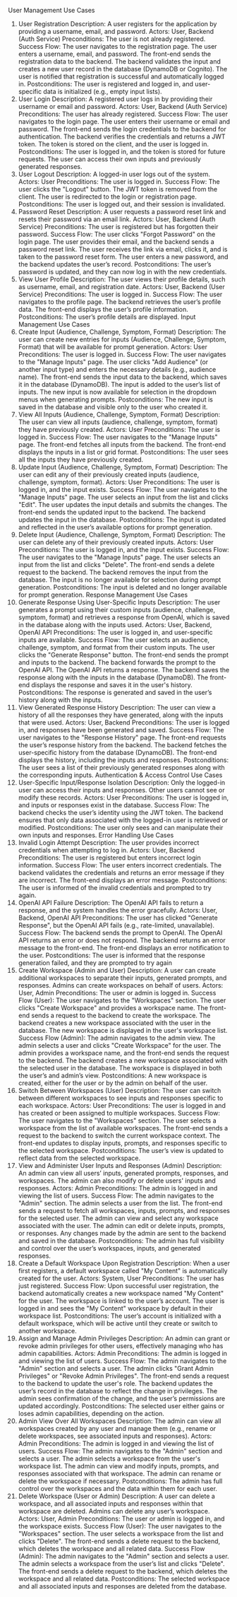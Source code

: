 User Management Use Cases
1. User Registration
Description: A user registers for the application by providing a username, email, and password.
Actors: User, Backend (Auth Service)
Preconditions: The user is not already registered.
Success Flow:
The user navigates to the registration page.
The user enters a username, email, and password.
The front-end sends the registration data to the backend.
The backend validates the input and creates a new user record in the database (DynamoDB or Cognito).
The user is notified that registration is successful and automatically logged in.
Postconditions: The user is registered and logged in, and user-specific data is initialized (e.g., empty input lists).
2. User Login
Description: A registered user logs in by providing their username or email and password.
Actors: User, Backend (Auth Service)
Preconditions: The user has already registered.
Success Flow:
The user navigates to the login page.
The user enters their username or email and password.
The front-end sends the login credentials to the backend for authentication.
The backend verifies the credentials and returns a JWT token.
The token is stored on the client, and the user is logged in.
Postconditions: The user is logged in, and the token is stored for future requests. The user can access their own inputs and previously generated responses.
3. User Logout
Description: A logged-in user logs out of the system.
Actors: User
Preconditions: The user is logged in.
Success Flow:
The user clicks the "Logout" button.
The JWT token is removed from the client.
The user is redirected to the login or registration page.
Postconditions: The user is logged out, and their session is invalidated.
4. Password Reset
Description: A user requests a password reset link and resets their password via an email link.
Actors: User, Backend (Auth Service)
Preconditions: The user is registered but has forgotten their password.
Success Flow:
The user clicks "Forgot Password" on the login page.
The user provides their email, and the backend sends a password reset link.
The user receives the link via email, clicks it, and is taken to the password reset form.
The user enters a new password, and the backend updates the user’s record.
Postconditions: The user’s password is updated, and they can now log in with the new credentials.
5. View User Profile
Description: The user views their profile details, such as username, email, and registration date.
Actors: User, Backend (User Service)
Preconditions: The user is logged in.
Success Flow:
The user navigates to the profile page.
The backend retrieves the user’s profile data.
The front-end displays the user’s profile information.
Postconditions: The user’s profile details are displayed.
Input Management Use Cases
6. Create Input (Audience, Challenge, Symptom, Format)
Description: The user can create new entries for inputs (Audience, Challenge, Symptom, Format) that will be available for prompt generation.
Actors: User
Preconditions: The user is logged in.
Success Flow:
The user navigates to the "Manage Inputs" page.
The user clicks "Add Audience" (or another input type) and enters the necessary details (e.g., audience name).
The front-end sends the input data to the backend, which saves it in the database (DynamoDB).
The input is added to the user’s list of inputs.
The new input is now available for selection in the dropdown menus when generating prompts.
Postconditions: The new input is saved in the database and visible only to the user who created it.
7. View All Inputs (Audience, Challenge, Symptom, Format)
Description: The user can view all inputs (audience, challenge, symptom, format) they have previously created.
Actors: User
Preconditions: The user is logged in.
Success Flow:
The user navigates to the "Manage Inputs" page.
The front-end fetches all inputs from the backend.
The front-end displays the inputs in a list or grid format.
Postconditions: The user sees all the inputs they have previously created.
8. Update Input (Audience, Challenge, Symptom, Format)
Description: The user can edit any of their previously created inputs (audience, challenge, symptom, format).
Actors: User
Preconditions: The user is logged in, and the input exists.
Success Flow:
The user navigates to the "Manage Inputs" page.
The user selects an input from the list and clicks "Edit".
The user updates the input details and submits the changes.
The front-end sends the updated input to the backend.
The backend updates the input in the database.
Postconditions: The input is updated and reflected in the user’s available options for prompt generation.
9. Delete Input (Audience, Challenge, Symptom, Format)
Description: The user can delete any of their previously created inputs.
Actors: User
Preconditions: The user is logged in, and the input exists.
Success Flow:
The user navigates to the "Manage Inputs" page.
The user selects an input from the list and clicks "Delete".
The front-end sends a delete request to the backend.
The backend removes the input from the database.
The input is no longer available for selection during prompt generation.
Postconditions: The input is deleted and no longer available for prompt generation.
Response Management Use Cases
10. Generate Response Using User-Specific Inputs
Description: The user generates a prompt using their custom inputs (audience, challenge, symptom, format) and retrieves a response from OpenAI, which is saved in the database along with the inputs used.
Actors: User, Backend, OpenAI API
Preconditions: The user is logged in, and user-specific inputs are available.
Success Flow:
The user selects an audience, challenge, symptom, and format from their custom inputs.
The user clicks the "Generate Response" button.
The front-end sends the prompt and inputs to the backend.
The backend forwards the prompt to the OpenAI API.
The OpenAI API returns a response.
The backend saves the response along with the inputs in the database (DynamoDB).
The front-end displays the response and saves it in the user's history.
Postconditions: The response is generated and saved in the user’s history along with the inputs.
11. View Generated Response History
Description: The user can view a history of all the responses they have generated, along with the inputs that were used.
Actors: User, Backend
Preconditions: The user is logged in, and responses have been generated and saved.
Success Flow:
The user navigates to the "Response History" page.
The front-end requests the user’s response history from the backend.
The backend fetches the user-specific history from the database (DynamoDB).
The front-end displays the history, including the inputs and responses.
Postconditions: The user sees a list of their previously generated responses along with the corresponding inputs.
Authentication & Access Control Use Cases
12. User-Specific Input/Response Isolation
Description: Only the logged-in user can access their inputs and responses. Other users cannot see or modify these records.
Actors: User
Preconditions: The user is logged in, and inputs or responses exist in the database.
Success Flow:
The backend checks the user’s identity using the JWT token.
The backend ensures that only data associated with the logged-in user is retrieved or modified.
Postconditions: The user only sees and can manipulate their own inputs and responses.
Error Handling Use Cases
13. Invalid Login Attempt
Description: The user provides incorrect credentials when attempting to log in.
Actors: User, Backend
Preconditions: The user is registered but enters incorrect login information.
Success Flow:
The user enters incorrect credentials.
The backend validates the credentials and returns an error message if they are incorrect.
The front-end displays an error message.
Postconditions: The user is informed of the invalid credentials and prompted to try again.
14. OpenAI API Failure
Description: The OpenAI API fails to return a response, and the system handles the error gracefully.
Actors: User, Backend, OpenAI API
Preconditions: The user has clicked "Generate Response", but the OpenAI API fails (e.g., rate-limited, unavailable).
Success Flow:
The backend sends the prompt to OpenAI.
The OpenAI API returns an error or does not respond.
The backend returns an error message to the front-end.
The front-end displays an error notification to the user.
Postconditions: The user is informed that the response generation failed, and they are prompted to try again
15. Create Workspace (Admin and User)
Description: A user can create additional workspaces to separate their inputs, generated prompts, and responses. Admins can create workspaces on behalf of users.
Actors: User, Admin
Preconditions: The user or admin is logged in.
Success Flow (User):
The user navigates to the "Workspaces" section.
The user clicks "Create Workspace" and provides a workspace name.
The front-end sends a request to the backend to create the workspace.
The backend creates a new workspace associated with the user in the database.
The new workspace is displayed in the user's workspace list.
Success Flow (Admin):
The admin navigates to the admin view.
The admin selects a user and clicks "Create Workspace" for the user.
The admin provides a workspace name, and the front-end sends the request to the backend.
The backend creates a new workspace associated with the selected user in the database.
The workspace is displayed in both the user’s and admin’s view.
Postconditions: A new workspace is created, either for the user or by the admin on behalf of the user.
16. Switch Between Workspaces (User)
Description: The user can switch between different workspaces to see inputs and responses specific to each workspace.
Actors: User
Preconditions: The user is logged in and has created or been assigned to multiple workspaces.
Success Flow:
The user navigates to the "Workspaces" section.
The user selects a workspace from the list of available workspaces.
The front-end sends a request to the backend to switch the current workspace context.
The front-end updates to display inputs, prompts, and responses specific to the selected workspace.
Postconditions: The user’s view is updated to reflect data from the selected workspace.
17. View and Administer User Inputs and Responses (Admin)
Description: An admin can view all users’ inputs, generated prompts, responses, and workspaces. The admin can also modify or delete users' inputs and responses.
Actors: Admin
Preconditions: The admin is logged in and viewing the list of users.
Success Flow:
The admin navigates to the "Admin" section.
The admin selects a user from the list.
The front-end sends a request to fetch all workspaces, inputs, prompts, and responses for the selected user.
The admin can view and select any workspace associated with the user.
The admin can edit or delete inputs, prompts, or responses.
Any changes made by the admin are sent to the backend and saved in the database.
Postconditions: The admin has full visibility and control over the user’s workspaces, inputs, and generated responses.
18. Create a Default Workspace Upon Registration
Description: When a user first registers, a default workspace called "My Content" is automatically created for the user.
Actors: System, User
Preconditions: The user has just registered.
Success Flow:
Upon successful user registration, the backend automatically creates a new workspace named "My Content" for the user.
The workspace is linked to the user’s account.
The user is logged in and sees the "My Content" workspace by default in their workspace list.
Postconditions: The user’s account is initialized with a default workspace, which will be active until they create or switch to another workspace.
19. Assign and Manage Admin Privileges
Description: An admin can grant or revoke admin privileges for other users, effectively managing who has admin capabilities.
Actors: Admin
Preconditions: The admin is logged in and viewing the list of users.
Success Flow:
The admin navigates to the "Admin" section and selects a user.
The admin clicks "Grant Admin Privileges" or "Revoke Admin Privileges".
The front-end sends a request to the backend to update the user's role.
The backend updates the user’s record in the database to reflect the change in privileges.
The admin sees confirmation of the change, and the user’s permissions are updated accordingly.
Postconditions: The selected user either gains or loses admin capabilities, depending on the action.
20. Admin View Over All Workspaces
Description: The admin can view all workspaces created by any user and manage them (e.g., rename or delete workspaces, see associated inputs and responses).
Actors: Admin
Preconditions: The admin is logged in and viewing the list of users.
Success Flow:
The admin navigates to the "Admin" section and selects a user.
The admin selects a workspace from the user's workspace list.
The admin can view and modify inputs, prompts, and responses associated with that workspace.
The admin can rename or delete the workspace if necessary.
Postconditions: The admin has full control over the workspaces and the data within them for each user.
21. Delete Workspace (User or Admin)
Description: A user can delete a workspace, and all associated inputs and responses within that workspace are deleted. Admins can delete any user’s workspace.
Actors: User, Admin
Preconditions: The user or admin is logged in, and the workspace exists.
Success Flow (User):
The user navigates to the "Workspaces" section.
The user selects a workspace from the list and clicks "Delete".
The front-end sends a delete request to the backend, which deletes the workspace and all related data.
Success Flow (Admin):
The admin navigates to the "Admin" section and selects a user.
The admin selects a workspace from the user’s list and clicks "Delete".
The front-end sends a delete request to the backend, which deletes the workspace and all related data.
Postconditions: The selected workspace and all associated inputs and responses are deleted from the database.
